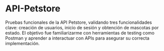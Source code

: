 # API-Petstore
Pruebas funcionales de la API Petstore, validando tres funcionalidades clave: creación de usuarios, inicio de sesión y obtención de mascotas por estado. El objetivo fue familiarizarme con herramientas de testing como Postman y aprender a interactuar con APIs para asegurar su correcta implementación.
